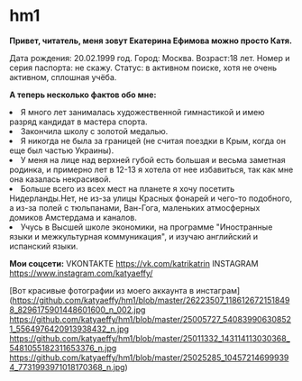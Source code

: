 # hm1
**Привет, читатель, меня зовут Екатерина Ефимова можно просто Катя.**

Дата рождения: 20.02.1999 год. Город: Москва. Возраст:18 лет. Номер и серия паспорта: не скажу. Статус: в активном поиске, хотя не очень активном, сплошная учёба.

**А теперь несколько фактов обо мне:**

<li>Я много лет занималась художественной гимнастикой и имею разряд кандидат в мастера спорта.

<li>Закончила школу с золотой медалью.

<li>Я никогда не была за границей (не считая поездки в Крым, когда он еще был частью Украины).

<li>У меня на лице над верхней губой есть большая и весьма заметная родинка, и примерно лет в 12-13 я хотела от нее избавиться, так как мне она казалась некрасивой.

<li>Больше всего из всех мест на планете я хочу посетить Нидерланды.Нет, не из-за улицы Красных фонарей и чего-то подобного, а из-за полей с тюльпанами, Ван-Гога, маленьких атмосферных домиков Амстердама и каналов.

<li>Учусь в Высшей школе экономики, на программе "Иностранные языки и межкультурная коммуникация", и изучаю английский и испанский языки.
  
**Мои соцсети:**
VKONTAKTE <https://vk.com/katrikatrin>
INSTAGRAM <https://www.instagram.com/katyaeffy/>

[Вот красивые фотографии из моего аккаунта в инстаграм](https://github.com/katyaeffy/hm1/blob/master/26223507_1186126721518498_8296175901448601600_n_002.jpg https://github.com/katyaeffy/hm1/blob/master/25005727_540839906308521_5564976420913938432_n.jpg https://github.com/katyaeffy/hm1/blob/master/25011332_143114113030368_5481055182311653376_n.jpg https://github.com/katyaeffy/hm1/blob/master/25025285_104572146999394_7731993971018170368_n.jpg) 


